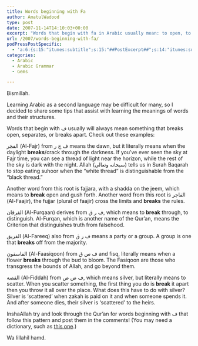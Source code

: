 ```yaml
---
title: Words beginning with Fa
author: AmatulWadood
type: post
date: 2007-11-14T14:10:03+00:00
excerpt: "Words that begin with fa in Arabic usually mean: to open, to break through, to separate.  Several words--Fajr, Faasiqoon, Furqaan, and Fiddah all exhibit this pattern.  Read more to discover the amazing deep linguistic patterns of the Qur'an as we derive words that begin with fa.  (Check the comments for more words that start with fa.)"
url: /2007/words-beginning-with-fa/
podPressPostSpecific:
  - 'a:6:{s:15:"itunes:subtitle";s:15:"##PostExcerpt##";s:14:"itunes:summary";s:15:"##PostExcerpt##";s:15:"itunes:keywords";s:17:"##WordPressCats##";s:13:"itunes:author";s:10:"##Global##";s:15:"itunes:explicit";s:2:"No";s:12:"itunes:block";s:2:"No";}'
categories:
  - Arabic
  - Arabic Grammar
  - Gems

---
```

Bismillah.

Learning Arabic as a second language may be difficult for many, so I decided to share some tips that assist with learning the meanings of words and their structures.

<span class="gem">Words that begin with ف usually will always mean something that breaks open, separates, or breaks apart</span>. Check out these examples:

الفجر (Al-Fajr) from ف ج ر means the dawn, but it literally means when the daylight **breaks**/crack through the darkness. If you&#8217;ve ever seen the sky at Fajr time, you can see a thread of light near the horizon, while the rest of the sky is dark with the night. Allah (سبحانه وتعالى) tells us in Surah Baqarah to stop eating suhoor when the &#8220;white thread&#8221; is distinguishable from the &#8220;black thread.&#8221;

Another word from this root is fajjara, with a shadda on the jeem, which means to **break** open and gush forth. Another word from this root is الفاجر (Al-Faajir), the fujjar (plural of faajir) cross the limits and **breaks** the rules.

الفرقان (Al-Furqaan) derives from ف ر ق, which means to **break** through, to distinguish. Al-Furqan, which is another name of the Qur&#8217;an, means the Criterion that distinguishes truth from falsehood.

الفريق (Al-Fareeq) also from ف ر ق means a party or a group. A group is one that **breaks** off from the majority.

الفاسقون (Al-Faasiqoon) from ف س ق and fisq, literally means when a flower **breaks** through the bud to bloom. The Fasiqoon are those who transgress the bounds of Allah, and go beyond them.

الفضة (Al-Fiddah) from ف ض ض, which means silver, but literally means to scatter. When you scatter something, the first thing you do is **break** it apart then you throw it all over the place. What does this have to do with silver? Silver is &#8216;scattered&#8217; when zakah is paid on it and when someone spends it. And after someone dies, their silver is &#8216;scattered&#8217; to the heirs.

InshaAllah try and look through the Qur&#8217;an for words beginning with ف that follow this pattern and post them in the comments! (You may need a dictionary, such as [this one][1].)

Wa lillahil hamd.

 [1]: http://dictionary.sakhr.com
